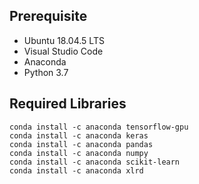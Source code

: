 ## Prerequisite
* Ubuntu 18.04.5 LTS
* Visual Studio Code
* Anaconda
* Python 3.7

## Required Libraries
```
conda install -c anaconda tensorflow-gpu
conda install -c anaconda keras
conda install -c anaconda pandas
conda install -c anaconda numpy
conda install -c anaconda scikit-learn
conda install -c anaconda xlrd
```